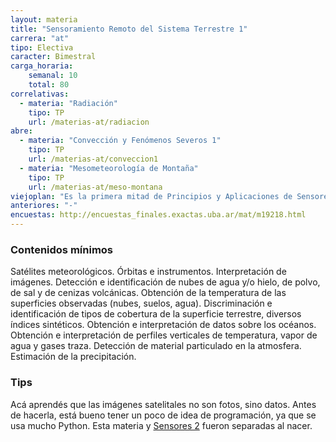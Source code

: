 ```yaml
---
layout: materia
title: "Sensoramiento Remoto del Sistema Terrestre 1"
carrera: "at"
tipo: Electiva
caracter: Bimestral
carga_horaria: 
    semanal: 10
    total: 80
correlativas:
  - materia: "Radiación"
    tipo: TP
    url: /materias-at/radiacion
abre:
  - materia: "Convección y Fenómenos Severos 1"
    tipo: TP
    url: /materias-at/conveccion1
  - materia: "Mesometeorología de Montaña"
    tipo: TP
    url: /materias-at/meso-montana
viejoplan: "Es la primera mitad de Principios y Aplicaciones de Sensores Remotos Instalados en Distintos Satélites y dan la equivalencia."
anteriores: "-"
encuestas: http://encuestas_finales.exactas.uba.ar/mat/m19218.html
---
```


### Contenidos mínimos
Satélites meteorológicos. Órbitas e instrumentos. Interpretación de imágenes. Detección e identificación de nubes de agua y/o hielo, de polvo, de sal y de cenizas volcánicas. Obtención de la temperatura de las superficies observadas (nubes, suelos, agua). Discriminación e identificación de tipos de cobertura de la superficie terrestre, diversos índices sintéticos. Obtención e interpretación de datos sobre los océanos. Obtención e interpretación de perfiles verticales de temperatura, vapor de agua y gases traza. Detección de material particulado en la atmosfera. Estimación de la precipitación.

### Tips
Acá aprendés que las imágenes satelitales no son fotos, sino datos. Antes de hacerla, está bueno tener un poco de idea de programación, ya que se usa mucho Python. Esta materia y [Sensores 2](/materias-at/sensores2) fueron separadas al nacer. 